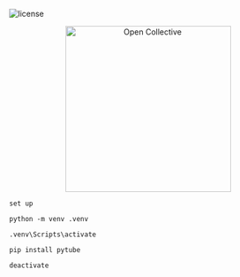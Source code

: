![license](https://img.shields.io/badge/license-MIT-blue)
<div align="center">
  <a href="https://opencollective.com/explery" target="_blank" rel="noopener noreferrer">
    <img width="300" src="https://opencollective.com/public/images/opencollectivelogo.svg" alt="Open Collective">
  </a>
</div>

`set up`
```
python -m venv .venv

.venv\Scripts\activate

pip install pytube

deactivate
```
